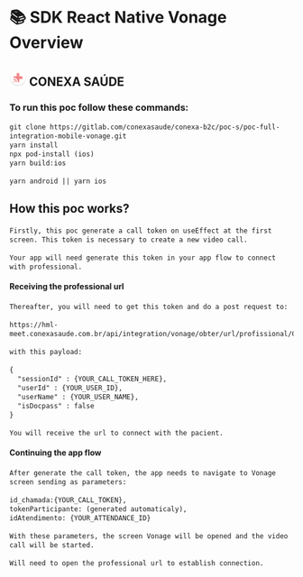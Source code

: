 # 📚 SDK React Native Vonage Overview

## <img src="icons/iconset-conexa-prod/mipmap-hdpi/ic_launcher_round.png" width="30"> CONEXA SAÚDE

### To run this poc follow these commands:

    git clone https://gitlab.com/conexasaude/conexa-b2c/poc-s/poc-full-integration-mobile-vonage.git
    yarn install
    npx pod-install (ios)
    yarn build:ios

    yarn android || yarn ios

## How this poc works?


    Firstly, this poc generate a call token on useEffect at the first screen. This token is necessary to create a new video call.

    Your app will need generate this token in your app flow to connect with professional.

#### Receiving the professional url

    Thereafter, you will need to get this token and do a post request to:

    https://hml-meet.conexasaude.com.br/api/integration/vonage/obter/url/profissional/CONEXA

    with this payload:

    {
      "sessionId" : {YOUR_CALL_TOKEN_HERE},
      "userId" : {YOUR_USER_ID},
      "userName" : {YOUR_USER_NAME},
      "isDocpass" : false
    }

    You will receive the url to connect with the pacient.

#### Continuing the app flow

    After generate the call token, the app needs to navigate to Vonage screen sending as parameters:

    id_chamada:{YOUR_CALL_TOKEN},
    tokenParticipante: (generated automaticaly),
    idAtendimento: {YOUR_ATTENDANCE_ID}

    With these parameters, the screen Vonage will be opened and the video call will be started.

    Will need to open the professional url to establish connection.
